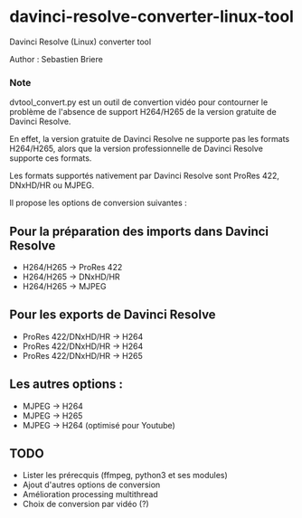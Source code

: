 # davinci-resolve-converter-linux-tool
Davinci Resolve (Linux) converter tool

Author : Sebastien Briere

### Note

dvtool_convert.py est un outil de convertion vidéo pour contourner le problème de l'absence de support H264/H265 de la version gratuite de Davinci Resolve.

En effet, la version gratuite de Davinci Resolve ne supporte pas les formats H264/H265, alors que la version professionnelle de Davinci Resolve supporte ces formats.

Les formats supportés nativement par Davinci Resolve sont ProRes 422, DNxHD/HR ou MJPEG.

Il propose les options de conversion suivantes :

## Pour la préparation des imports dans Davinci Resolve
- H264/H265 -> ProRes 422
- H264/H265 -> DNxHD/HR
- H264/H265 -> MJPEG

## Pour les exports de Davinci Resolve
- ProRes 422/DNxHD/HR -> H264
- ProRes 422/DNxHD/HR  -> H264
- ProRes 422/DNxHD/HR  -> H265

## Les autres options :
- MJPEG -> H264
- MJPEG -> H265
- MJPEG -> H264 (optimisé pour Youtube)

## TODO
- Lister les prérecquis (ffmpeg, python3 et ses modules)
- Ajout d'autres options de conversion
- Amélioration processing multithread
- Choix de conversion par vidéo (?)
